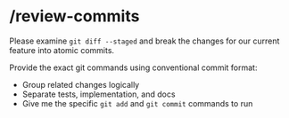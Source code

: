 # /review-commits

Please examine `git diff --staged` and break the changes for our current feature into atomic commits.

Provide the exact git commands using conventional commit format:
- Group related changes logically
- Separate tests, implementation, and docs
- Give me the specific `git add` and `git commit` commands to run
